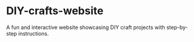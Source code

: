 # DIY-crafts-website
A fun and interactive website showcasing DIY craft projects with step-by-step instructions.
